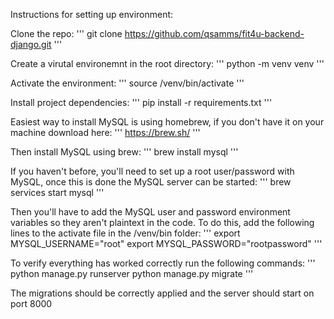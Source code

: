 Instructions for setting up environment:

Clone the repo: 
'''
git clone https://github.com/qsamms/fit4u-backend-django.git
'''

Create a virutal environemnt in the root directory: 
'''
python -m venv venv
'''

Activate the environment: 
'''
source /venv/bin/activate
'''

Install project dependencies: 
'''
pip install -r requirements.txt
'''

Easiest way to install MySQL is using homebrew, if you don't have it on your machine download here: 
'''
https://brew.sh/
'''

Then install MySQL using brew:
'''
brew install mysql
'''

If you haven't before, you'll need to set up a root user/password with MySQL, once this is done the MySQL server can be started:
'''
brew services start mysql
'''

Then you'll have to add the MySQL user and password environment variables so they aren't plaintext in the code.
To do this, add the following lines to the activate file in the /venv/bin folder:
'''
export MYSQL_USERNAME="root"
export MYSQL_PASSWORD="rootpassword"
'''

To verify everything has worked correctly run the following commands: 
'''
python manage.py runserver
python manage.py migrate
'''

The migrations should be correctly applied and the server should start on port 8000
